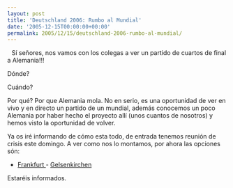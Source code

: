 ```yaml
---
layout: post
title: 'Deutschland 2006: Rumbo al Mundial'
date: '2005-12-15T00:00:00+00:00'
permalink: 2005/12/15/deutschland-2006-rumbo-al-mundial/
---
```

<a href="http://www.stadiumguide.com/germany2006.htm"><img alt="" border="0" src="http://photos1.blogger.com/blogger/6639/1972/320/GERMANY2006.jpg" style="float:left; margin:0 10px 10px 0;cursor:pointer; cursor:hand;"/></a><a href="http://www.stadiumguide.com/germany2006.htm">
</a>


S&#237; se&#241;ores, nos vamos con los colegas a ver un partido de cuartos de final a Alemania!!!

D&#243;nde?

Cu&#225;ndo?

Por qu&#233;? Por que Alemania mola. No en serio, es una oportunidad de ver en vivo y en directo un partido de un mundial, adem&#225;s conocemos un poco Alemania por haber hecho el proyecto all&#237; (unos cuantos de nosotros) y hemos visto la oportunidad de volver.

Ya os ir&#233; informando de c&#243;mo esta todo, de entrada tenemos reuni&#243;n de crisis este domingo. A ver como nos lo montamos, por ahora las opciones s&#243;n:

- <a href="http://fifaworldcup.yahoo.com/06/en/tickets/frankfurt.html"> Frankfurt
</a>- <a href="http://fifaworldcup.yahoo.com/06/en/tickets/gelsenkirchen.html"> Gelsenkirchen
</a>
Estar&#233;is informados.
